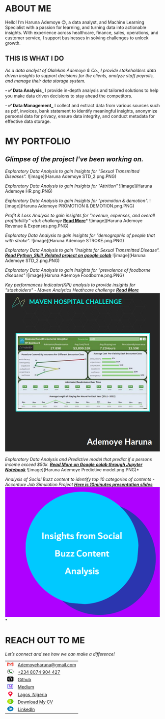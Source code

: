 # ABOUT ME
Hello! I’m Haruna Ademoye 😊, a data analyst, and Machine Learning Specialist with a passion for learning, and turning data into actionable insights. With experience across healthcare, finance, sales, operations, and customer service, I support businesses in solving challenges to unlock growth.

## THIS IS WHAT I DO
*As a data analyst of Olalekan Ademoye & Co., I provide stakeholders data driven insights to support decisions for the clients, analyze staff payrolls, and manage their data storage system.*

**- ✅ Data Analysis_**
I provide in-depth analysis and tailored solutions to help you make data driven decisions to stay ahead the competitors. 

**- ✅ Data Management_**
I collect and extract data from various sources such as pdf, invoices, bank statement to identify meaningful insights, anonymize personal data for privacy, ensure data integrity, and conduct metadata for effective data storage.

# MY PORTFOLIO

## *Glimpse of the project I've been working on.* 

*Exploratory Data Analysis to gain Insights for "Sexual Transmitted Diseases".*
![image](Haruna Ademoye STD_2.png.PNG)

*Exploratory Data Analysis to gain Insights for "Attrition"*
![image](Haruna Ademoye HR.png.PNG)

*Exploratory Data Analysis to gain Insights for "promotion & demotion".*
![image](Haruna Ademoye PROMOTION & DEMOTION.png.PNG)

*Profit & Loss Analysis to gain insights for "revenue, expenses, and overall profitability"-etuk challenge*
<a href="https://www.linkedin.com/posts/haruna-ademoye-859486110_overview-of-the-analysis">**Read More**</a>*
![image](Haruna Ademoye Revenue & Expenses.png.PNG)

*Exploratoy Data Analysis to gain insights for "demographic of people that with stroke".*
![image](Haruna Ademoye STROKE.png.PNG)

*Exploratory Data Analysis to gain "Insights for Sexual Transmitted Disease".
<a href="https://colab.research.google.com/drive/17R9y7cDyha2ktVVlAnftRPevvI7IiMef?usp=sharing">**Read Python_Skill_Related project on google colab**</a>*
![image](Haruna Ademoye STD_2.png.PNG)


*Exploratory Data Analysis to gain Insights for "prevalence of foodborne diseases"*
![image](Haruna Ademoye Foodborne.png.PNG)

*Key performances Indicator(KPI) analysis to provide insights for "staeholders" - Maven Analytics Heathcare challenge
<a href="https://www.linkedin.com/posts/haruna-ademoye-859486110_mavenhospitalchallenge-activity-7217329038401409025-1y6P?utm_source=share&utm_medium=member_desktop">**Read More**</a>*
![image](Screenshot_20241220-214409.png)

*Exploratory Data Analysis and Predictive model that predict if a persons income exceed $50k.
<a href="https://colab.research.google.com/drive/1FUxgBRuR2fbh6kBAHsBELCMM_gKCIhw7?usp=sharing">**Read More on Google colab through Jupyter Notebook**</a>*
![image](Haruna Ademoye Predictive model.png.PNG)*


*Analysis of Social Buzz content to identify top 10 categories of contents - Accenture Job Simulation Project
<a href="https://drive.google.com/file/d/18yHTEj0MnJpIFaMtrddvYyFdk0fB90qa/view?usp=sharing">**Here is 10minutes presentation slides**</a>*
![image](Slide9.PNG)*

# REACH OUT TO ME
 
*Let’s connect and see how we can make a difference!* 

<table>
  <tbody>
    <tr><td><img src="gmail.png" width="20" height="16">
      </td><td>
 <a href="ademoyeharuna@gmail.com"> Ademoyeharuna@gmail.com</a>
      </td></tr>
   
 <tr><td>
 <img src="phone-call.png" width="20" height="16">
 </td><td>
  <a href="tel:+2348074904427"> +234 8074 904 427</a>
      </td> </tr>
      
<tr> <td> <img src="github.png" width="20" height="16"> </td>
      <td> <a href="https://github.com/HARDECOMM"> Github</a>
      </td></tr>
      
 <tr><td>
   <img src="medium.png" width="20" height="16"> </td><td> <a href="https://medium.com/@ademoyeharuna"> Medium</a>
      </td></tr>
      
<tr> <td>
 <img src="placeholder.png" width="20" height="16"></td>
      <td>
<a href="https://maps.app.goo.gl/FwoJcSH7JaN1LW4Q8"> Lagos, Nigeria</a>
      </td> </tr> 

<tr> <td>
 <img src="down-chevron.png" width="20" height="16"></td>
      <td>
<a href="https://www.dropbox.com/scl/fi/eo359e09hj90jrv1vrd7o/HARUNA-ADEMOYE-A_CV_org.pdf?rlkey=6jz27oaucp6ztrqinxjcswnjt&st=5qz9ypjr&dl=0">Download My CV</a>
      </td> </tr> 
  
  <tr> <td>
 <img src="linkedin.png" width="20" height="16"></td>
      <td><a href="https://www.linkedin.com/in/haruna-ademoye-859486110?utm_source=share&utm_campaign=share_via&utm_content=profile&utm_medium=android_app)"> LinkedIn</a>
      </td> </tr> 
  
  </tbody>
</table>
